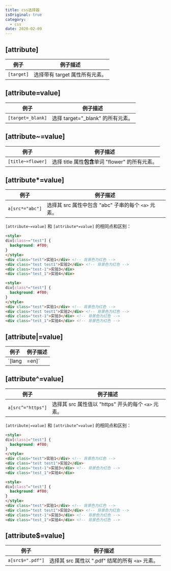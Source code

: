 ```yaml
---
title: css选择器
isOriginal: true
category:
  - css
date: 2020-02-09
---
```


## [attribute]

|例子|例子描述|
|-|-|
|`[target]`|选择带有 target 属性所有元素。|

## [attribute=value]

|例子|例子描述|
|-|-|
|`[target=_blank]`|选择 target="_blank" 的所有元素。|

## [attribute~=value]

|例子|例子描述|
|-|-|
|`[title~=flower]`|选择 title 属性**包含**单词 "flower" 的所有元素。|

## [attribute*=value]

|例子|例子描述|
|-|-|
|`a[src*="abc"]`|选择其 src 属性中包含 "abc" 子串的每个 `<a>` 元素。|

`[attribute~=value]` 和 `[attribute*=value]` 的相同点和区别：

```html
<style> 
div[class~="test"] {
  background: #f00;
}
</style>
<div class="test">实验1</div> <!-- 背景色为红色 -->
<div class="test test1">实验2</div> <!-- 背景色为红色 -->
<div class="test-1">实验3</div>
<div class="test_1">实验4</div>
```

```html
<style> 
div[class*="test"] {
  background: #f00;
}
</style>
<div class="test">实验1</div> <!-- 背景色为红色 -->
<div class="test test1">实验2</div> <!-- 背景色为红色 -->
<div class="test-1">实验3</div> <!-- 背景色为红色 -->
<div class="test_1">实验4</div> <!-- 背景色为红色 -->
```

## [attribute|=value]

|例子|例子描述|
|-|-|
|`[lang|=en]`|选择 lang 属性值**以 "en" 开头**的所有元素。|

## [attribute^=value]

|例子|例子描述|
|-|-|
|`a[src^="https"]`|选择其 src 属性值以 "https" 开头的每个 `<a>` 元素。|

`[attribute|=value]` 和 `[attribute^=value]` 的相同点和区别：

```html
<style> 
div[class|="test"] {
  background: #f00;
}
</style>
<div class="test">实验1</div> <!-- 背景色为红色 -->
<div class="test test1">实验2</div>
<div class="test-1">实验3</div> <!-- 背景色为红色 -->
<div class="test_1">实验4</div>
```

```html
<style> 
div[class^="test"] {
  background: #f00;
}
</style>
<div class="test">实验1</div> <!-- 背景色为红色 -->
<div class="test test1">实验2</div> <!-- 背景色为红色 -->
<div class="test-1">实验3</div> <!-- 背景色为红色 -->
<div class="test_1">实验4</div> <!-- 背景色为红色 -->
```

## [attribute$=value]

|例子|例子描述|
|-|-|
|`a[src$=".pdf"]`|选择其 src 属性以 ".pdf" 结尾的所有 `<a>` 元素。|
